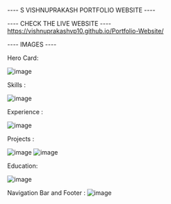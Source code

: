 ---- S VISHNUPRAKASH PORTFOLIO WEBSITE ----

---- CHECK THE LIVE WEBSITE ----
https://vishnuprakashvp10.github.io/Portfolio-Website/


---- IMAGES ----

Hero Card:

![image](https://github.com/vishnuprakashvp10/Portfolio-Website/assets/116889374/7f24917d-3b20-41c6-b133-cced9b7102f2)

Skills :

![image](https://github.com/vishnuprakashvp10/Portfolio-Website/assets/116889374/015cba4a-a57a-4428-ac18-e9b4a5e7a467)

Experience :

![image](https://github.com/vishnuprakashvp10/Portfolio-Website/assets/116889374/245588a5-9882-4770-9572-e68210bb6254)

Projects :

![image](https://github.com/vishnuprakashvp10/Portfolio-Website/assets/116889374/a0642ba2-2b8e-47c8-9263-02eef0e9fb0f)
![image](https://github.com/vishnuprakashvp10/Portfolio-Website/assets/116889374/3236dfc7-693a-476d-82e9-05a334a545a9)

Education:

![image](https://github.com/vishnuprakashvp10/Portfolio-Website/assets/116889374/d6e8997b-a7ea-4c86-b087-507e87113d75)

Navigation Bar and Footer :
![image](https://github.com/vishnuprakashvp10/Portfolio-Website/assets/116889374/7d182bcc-8d30-4a59-a4ad-6f38dab0eda9)

